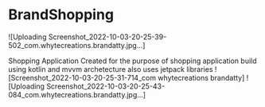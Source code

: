 # BrandShopping
![Uploading Screenshot_2022-10-03-20-25-39-502_com.whytecreations.brandatty.jpg…]

Shopping Application
Created for the purpose of shopping application build using kotlin and mvvm archetecture also uses jetpack libraries
![Screenshot_2022-10-03-20-25-31-714_com whytecreations brandatty]
![Uploading Screenshot_2022-10-03-20-25-43-084_com.whytecreations.brandatty.jpg…]
